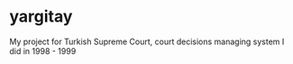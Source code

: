 yargitay
========

My project for Turkish Supreme Court, court decisions managing system I did in 1998 - 1999
